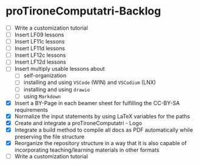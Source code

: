 # proTironeComputatri-Backlog

* [ ] Write a customization tutorial
* [ ] Insert LF09 lessons 
* [ ] Insert LF11c lessons 
* [ ] Insert LF11d lessons
* [ ] Insert LF12c lessons 
* [ ] Insert LF12d lessons
* [ ] Insert multiply usable lessons about
  * [ ] self-organization
  * [ ] installing and using `VSCode` (WIN) and `VSCodium` (LNX)
  * [ ] installing and using `drawio`
  * [ ] using `Markdown`
* [x] Insert a BY-Page in each beamer sheet for fulfilling the CC-BY-SA requirements
* [x] Normalize the input statements by using LaTeX variables for the paths
* [x] Create and integrate a proTironeComputatri - Logo
* [X] Integrate a build method to compile all docs as PDF automatically while preserving the file structure
* [X] Reorganize the repository structure in a way that it is also capable of incorporating teaching/learning materials in other formats
* [ ] Write a customization tutorial
